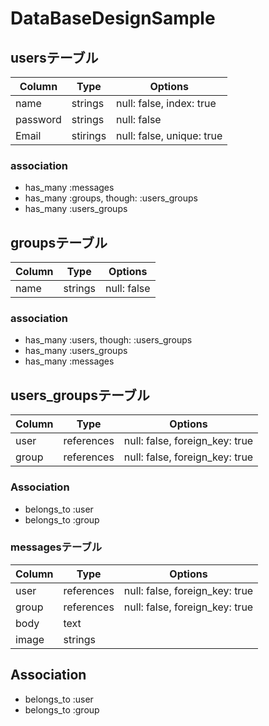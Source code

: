 # DataBaseDesignSample

## usersテーブル

|Column|Type|Options|
|------|----|-------|
|name|strings|null: false, index: true|
|password|strings|null: false|
|Email|stirings|null: false, unique: true|

### association
- has_many :messages
- has_many :groups, though: :users_groups
- has_many :users_groups

## groupsテーブル

|Column|Type|Options|
|------|----|-------|
|name|strings|null: false|

### association
- has_many :users, though: :users_groups
- has_many :users_groups
- has_many :messages

## users_groupsテーブル

|Column|Type|Options|
|------|----|-------|
|user|references|null: false, foreign_key: true|
|group|references|null: false, foreign_key: true|

### Association
- belongs_to :user
- belongs_to :group

### messagesテーブル
|Column|Type|Options|
|------|----|-------|
|user|references|null: false, foreign_key: true|
|group|references|null: false, foreign_key: true|
|body|text| |
|image|strings| |

## Association
- belongs_to :user
- belongs_to :group
